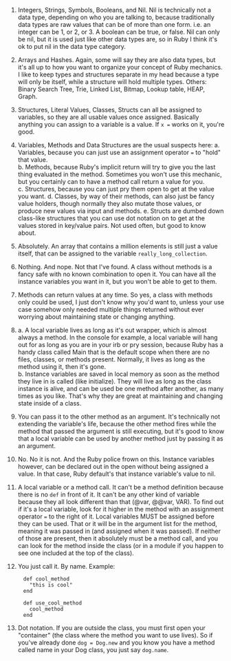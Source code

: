 1. Integers, Strings, Symbols, Booleans, and Nil. Nil is technically not a data type, depending on who you 
   are talking to, because traditionally data types are raw values that can be of more than one form. i.e. an 
   integer can be 1, or 2, or 3. A boolean can be true, or false. Nil can only be nil, but it is used just like 
   other data types are, so in Ruby I think it's ok to put nil in the data type category.
   
2. Arrays and Hashes. Again, some will say they are also data types, but it's all up to how you want to organize 
   your concept of Ruby mechanics. I like to keep types and structures separate in my head because a type will 
   only be itself, while a structure will hold multiple types.
   Others: Binary Search Tree, Trie, Linked List, Bitmap, Lookup table, HEAP, Graph.

3. Structures, Literal Values, Classes, Structs can all be assigned to variables, so they are all usable values
   once assigned. Basically anything you can assign to a variable is a value. If `x =` works on it, you're good.
   
4. Variables, Methods and Data Structures are the usual suspects here: 
   a. Variables, because you can just use an assignment operator `=` to "hold" that value. <br> 
   b. Methods, because Ruby's implicit return will try to give you the last thing evaluated in the method.
      Sometimes you won't use this mechanic, but you certainly can to have a method call return a value for you. <br>
   c. Structures, because you can just pry them open to get at the value you want.
   d. Classes, by way of their methods, can also just be fancy value holders, though normally they also mutate 
      those values, or produce new values via input and methods.
   e. Structs are dumbed down class-like structures that you can use dot notation on to get at the values
      stored in key/value pairs. Not used often, but good to know about. 
    
5. Absolutely. An array that contains a million elements is still just a value itself, that can be assigned to 
   the variable `really_long_collection`.
   
6. Nothing. And nope. Not that I've found. A class without methods is a fancy safe with no known combination to 
   open it. You can have all the instance variables you want in it, but you won't be able to get to them.
   
7. Methods can return values at any time. So yes, a class with methods only could be used, I just don't know 
   why you'd want to, unless your use case somehow only needed multiple things returned without ever worrying 
   about maintaining state or changing anything. 
   
8. a. A local variable lives as long as it's out wrapper, which is almost always a method. In the console for 
   example, a local variable will hang out for as long as you are in your irb or pry session, because Ruby 
   has a handy class called Main that is the default scope when there are no files, classes, or methods 
   present. Normally, it lives as long as the method using it, then it's gone. <br>
   b. Instance variables are saved in local memory as soon as the method they live in is called (like initialize).
   They will live as long as the class instance is alive, and can be used be one method after another, as many 
   times as you like. That's why they are great at maintaining and changing state inside of a class.
   
9. You can pass it to the other method as an argument. It's technically not extending the variable's life, 
   because the other method fires while the method that passed the argument is still executing, but it's good 
   to know that a local variable can be used by another method just by passing it as an argument.

10. No. No it is not. And the Ruby police frown on this. Instance variables however, can be declared out 
    in the open without being assigned a value. In that case, Ruby default's that instance variable's value 
    to nil. 
  
11. A local variable or a method call. It can't be a method definition because there is no `def` in front of 
    it. It can't be any other kind of variable because they all look different than that (@var, @@var, VAR). 
    To find out if it's a local variable, look for it higher in the method with an assignment operator `=` to
    the right of it. Local variables MUST be assigned before they can be used. That or it will be in the argument 
    list for the method, meaning it was passed in (and assigned when it was passed). If neither of those are
    present, then it absolutely must be a method call, and you can look for the method inside the class (or 
    in a module if you happen to see one included at the top of the class).
    
12. You just call it. By name. Example: <br>
```
     def cool_method
       "this is cool"
     end
     
     def use_cool_method
       cool_method
     end
```
13. Dot notation. If you are outside the class, you must first open your "container" (the class where the 
    method you want to use lives). So if you've already done `dog = Dog.new` and you know you have a method 
    called name in your Dog class, you just say `dog.name`. 

